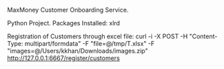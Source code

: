 MaxMoney Customer Onboarding Service.

Python Project. Packages Installed: xlrd

Registration of Customers through excel file: 
curl -i -X POST -H "Content-Type: multipart/formdata" -F "file=@/tmp/T.xlsx" -F "images=@/Users/kkhan/Downloads/images.zip" http://127.0.0.1:6667/register/customers
